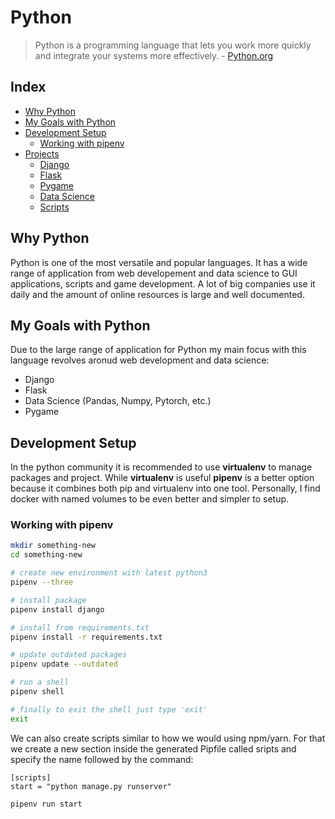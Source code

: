 # Python

> Python is a programming language that lets you work more quickly and
> integrate your systems more effectively. - [Python.org](https://www.python.org)

## Index

- [Why Python](#why-python)
- [My Goals with Python](#my-goals-with-python)
- [Development Setup](#development-setup)
    - [Working with pipenv](#working-with-pipenv)
- [Projects](#)
    - [Django](/django)
    - [Flask](/flask)
    - [Pygame](/games)
    - [Data Science](/Jupyter)
    - [Scripts](/scripts)

## Why Python

Python is one of the most versatile and popular languages. It has a wide range
of application from web developement and data science to GUI applications,
scripts and game development. A lot of big companies use it daily and the
amount of online resources is large and well documented.

## My Goals with Python

Due to the large range of application for Python my main focus with this
language revolves aronud web development and data science:

- Django
- Flask
- Data Science (Pandas, Numpy, Pytorch, etc.)
- Pygame

## Development Setup

In the python community it is recommended to use **virtualenv** to manage
packages and project. While **virtualenv** is useful **pipenv** is a better
option because it combines both pip and virtualenv into one tool. Personally,
I find docker with named volumes to be even better and simpler to setup.

### Working with pipenv

``` bash
mkdir something-new
cd something-new

# create new environment with latest python3
pipenv --three

# install package
pipenv install django

# install from requirements.txt
pipenv install -r requirements.txt

# update outdated packages
pipenv update --outdated

# run a shell
pipenv shell

# finally to exit the shell just type 'exit'
exit
```

We can also create scripts similar to how we would using npm/yarn.
For that we create a new section inside the generated Pipfile called sripts
and specify the name followed by the command:

```Pipfile
[scripts]
start = "python manage.py runserver"
```

```bash
pipenv run start
```
